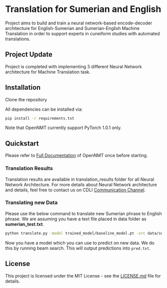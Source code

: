 # Translation for Sumerian and English
Project aims to build and train a neural network-based encode-decoder architecture for English-Sumerian and Sumerian-English Machine Translation in order to support experts in cuneiform studies with automated translations.

## Project Update
Project is completed with implementing 3 different Neural Network architecture for Machine Translation task.

## Installation
Clone the repository

All dependencies can be installed via:

```bash
pip install -r requirements.txt
```

Note that OpenNMT currently support PyTorch 1.0.1 only.

## Quickstart
Please refer to [Full Documentation](http://opennmt.net/OpenNMT-py/) of OpenNMT once before starting.

### Translation Results

Translation results are available in translation_results folder for all Neural Network Architecture. For more details about Neural Network architecture and details, feel free to contact us on CDLI [Communication Channel](https://cdli-gsoc.slack.com/).


### Translating new Data

Please use the below command to translate new Sumerian phrase to English phrase. We are assuming you have a text file placed in data folder as **sumerian_test.txt**.

```bash
python translate.py -model trained_model/baseline_model.pt -src data/sumerian_test.txt -output pred.txt -replace_unk -verbose
```

Now you have a model which you can use to predict on new data. We do this by running beam search. This will output predictions into `pred.txt`.

## License
This project is licensed under the MIT License - see the [LICENSE.md](https://github.com/cdli-gh/Machine-Translation/blob/master/LICENSE.md) file for details.
